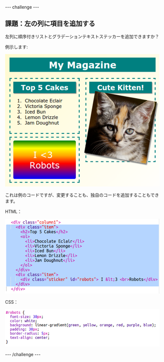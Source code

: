 \--- challenge \---

## 課題：左の列に項目を追加する

左列に順序付きリストとグラデーションテキストステッカーを追加できますか？

例示します:

![スクリーンショット](images/magazine-challenge1-example.png)

これは例のコードですが、変更することも、独自のコードを追加することもできます。

HTML：

![スクリーンショット](images/magazine-challenge1.png)

CSS：

![スクリーンショット](images/magazine-challenge1-style.png)

\--- /challenge \---